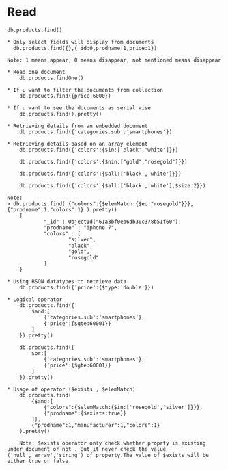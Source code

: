 # Read

    db.products.find()

    * Only select fields will display from documents 
      db.products.find({},{_id:0,prodname:1,price:1})

    Note: 1 means appear, 0 means disappear, not mentioned means disappear  

    * Read one document
        db.products.findOne()

    * If u want to filter the documents from collection
        db.products.find({price:6000}) 

    * If u want to see the documents as serial wise
        db.products.find().pretty()

    * Retrieving details from an embedded document  
        db.products.find({'categories.sub':'smartphones'})

    * Retrieving details based on an array element
        db.products.find({'colors':{$in:['black','white']}})

        db.products.find({'colors':{$nin:["gold","rosegold"]}})

        db.products.find({'colors':{$all:['black','white']}}) 

        db.products.find({'colors':{$all:['black','white'],$size:2}}) 

    Note:  
    > db.products.find( {"colors":{$elemMatch:{$eq:"rosegold"}}}, {"prodname":1,"colors":1} ).pretty()
        {
                "_id" : ObjectId("61a3bf0eb6db30c378b51f60"),
                "prodname" : "iphone 7",
                "colors" : [
                        "silver",
                        "black",
                        "gold",
                        "rosegold"
                ]
        }

    * Using BSON datatypes to retrieve data   
        db.products.find({'price':{$type:'double'}})

    * Logical operator
        db.products.find({
            $and:[
                {'categories.sub':'smartphones'},
                {'price':{$gte:60001}}
            ]
        }).pretty() 

        db.products.find({
            $or:[
                {'categories.sub':'smartphones'},
                {'price':{$gte:60001}}
            ]
        }).pretty()    

    * Usage of operator ($exists , $elemMatch) 
        db.products.find( 
            {$and:[
                {"colors":{$elemMatch:{$in:['rosegold','silver']}}},
                {"prodname":{$exists:true}}
            ]},
            {"prodname":1,"manufacturer":1,"colors":1}
        ).pretty() 

        Note: $exists operator only check whether proprty is existing under document or not . But it never check the value ('null','array','string') of property.The value of $exists will be either true or false.     

          
        


        
